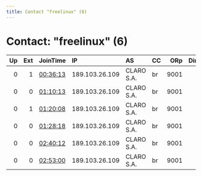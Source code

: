 ```yaml
---
title: Contact "freelinux" (6)
---
```


# Contact: "freelinux" (6)

|   Up |   Ext | JoinTime                                                                                            | IP             | AS         | CC   |   ORp |   Dirp | OS    | Version   | Nickname         |   eFamMembers |
|-----:|------:|:----------------------------------------------------------------------------------------------------|:---------------|:-----------|:-----|------:|-------:|:------|:----------|:-----------------|--------------:|
|    0 |     1 | [00:36:13](https://metrics.torproject.org/rs.html#details/3755B91753F79AC63E467F70DA88F25FB2E9A2F8) | 189.103.26.109 | CLARO S.A. | br   |  9001 |      0 | Linux | 0.3.2.10  | electronicslover |             1 |
|    0 |     0 | [01:10:13](https://metrics.torproject.org/rs.html#details/B3FA53793609BE780C8DAA336396A81B47B77D62) | 189.103.26.109 | CLARO S.A. | br   |  9001 |      0 | Linux | 0.3.2.10  | electronicslover |             1 |
|    0 |     1 | [01:20:08](https://metrics.torproject.org/rs.html#details/3AB8B881884835BDFADC63A1131A6D2C05F2B564) | 189.103.26.109 | CLARO S.A. | br   |  9001 |      0 | Linux | 0.3.2.10  | electronicslover |             1 |
|    0 |     0 | [01:28:18](https://metrics.torproject.org/rs.html#details/66FB504E0135C457465F144F772E60BE917C99EE) | 189.103.26.109 | CLARO S.A. | br   |  9001 |      0 | Linux | 0.3.2.10  | electronicslover |             1 |
|    0 |     0 | [02:40:12](https://metrics.torproject.org/rs.html#details/210917879C7C5C5E3BA280758A0F83E6D5C40D5B) | 189.103.26.109 | CLARO S.A. | br   |  9001 |      0 | Linux | 0.3.2.10  | electronicslover |             1 |
|    0 |     0 | [02:53:00](https://metrics.torproject.org/rs.html#details/7F455D9D0322743A5C11A3062B6D8291A028FBF1) | 189.103.26.109 | CLARO S.A. | br   |  9001 |      0 | Linux | 0.3.2.10  | electronicslover |             1 |
